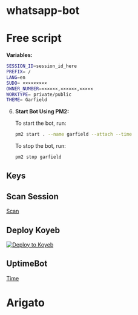 # whatsapp-bot


# Free script

**Variables:**

   ```sh
   SESSION_ID=session_id_here
   PREFIX= /
   LANG=en
   SUDO= ×××××××××
   OWNER_NUMBER=××××××,××××××,×××××
   WORKTYPE= private/public
   THEME= Garfield
   ```

6. **Start Bot Using PM2:**

   To start the bot, run:

   ```sh
   pm2 start . --name garfield --attach --time
   ```

   To stop the bot, run:

   ```sh
   pm2 stop garfield
   ```

  ## Keys

  ## Scan Session

  [Scan](https://pair.garfielx.qzz.io/)

## Deploy Koyeb

  [![Deploy to Koyeb](https://www.koyeb.com/static/images/deploy/button.svg)](https://app.koyeb.com/deploy?name=garfield&type=git&repository=naxordeve%2Fwhatsapp-bot&branch=master&builder=dockerfile&instance_type=free&instances_min=0&autoscaling_sleep_idle_delay=3600&env%5BPREFIX%5D=.&env%5BSESSION_ID%5D=garfield%7E9fgeB7X8&env%5BSUDO%5D=%2B27686881509&env%5BTHEME%5D=Garfield&ports=3000%3Bhttp%3B%2F&hc_protocol%5B3000%5D=tcp&hc_grace_period%5B3000%5D=5&hc_interval%5B3000%5D=30&hc_restart_limit%5B3000%5D=3&hc_timeout%5B3000%5D=5&hc_path%5B3000%5D=%2F&hc_method%5B3000%5D=get)

  ## UptimeBot

  [Time](https://uptimerobot.com)

  # Arigato
